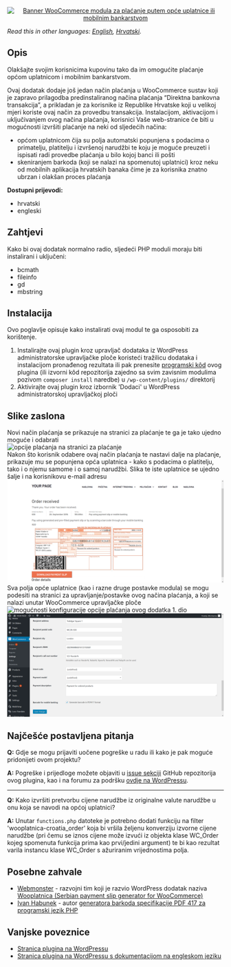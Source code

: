 <p align="center"><a href="https://wordpress.org/plugins/croatian-payment-slip-generator-for-woocommerce/"><img src="https://raw.githubusercontent.com/marlevak/Croatian-payment-slip-generator-for-WooCommerce/master/images/banner-1544x500.png" alt="Banner WooCommerce modula za plaćanje putem opće uplatnice ili mobilnim bankarstvom"></a></p>

*Read this in other languages: [English](README.md), [Hrvatski](README.hr.md).*

## Opis

Olakšajte svojim korisnicima kupovinu tako da im omogućite plaćanje općom uplatnicom i mobilnim bankarstvom.

Ovaj dodatak dodaje još jedan način plaćanja u WooCommerce sustav koji je zapravo prilagodba predinstaliranog načina plaćanja “Direktna bankovna transakcija”, a prikladan je za korisnike iz Republike Hrvatske koji u velikoj mjeri koriste ovaj način za provedbu transakcija.
Instalacijom, aktivacijom i uključivanjem ovog načina plaćanja, korisnici Vaše web-stranice će biti u mogućnosti izvršiti plaćanje na neki od sljedećih načina:

* općom uplatnicom čija su polja automatski popunjena s podacima o primatelju, platitelju i izvršenoj narudžbi te koju je moguće preuzeti i ispisati radi provedbe plaćanja u bilo kojoj banci ili pošti
* skeniranjem barkoda (koji se nalazi na spomenutoj uplatnici) kroz neku od mobilnih aplikacija hrvatskih banaka čime je za korisnika znatno ubrzan i olakšan proces plaćanja

**Dostupni prijevodi:**

* hrvatski
* engleski


## Zahtjevi
Kako bi ovaj dodatak normalno radio, sljedeći PHP moduli moraju biti instalirani i uključeni:
* bcmath
* fileinfo
* gd
* mbstring


## Instalacija

Ovo poglavlje opisuje kako instalirati ovaj modul te ga osposobiti za korištenje.


1. Instalirajte ovaj plugin kroz upravljač dodataka iz WordPress administratorske upravljačke ploče koristeći tražilicu dodataka i instalacijom pronađenog rezultata ili pak prenesite [programski kôd](https://github.com/marlevak/Croatian-payment-slip-generator-for-WooCommerce/releases/latest) ovog plugina (ili izvorni kôd repozitorija zajedno sa svim zavisnim modulima pozivom `composer install` naredbe) u `/wp-content/plugins/` direktorij
2. Aktivirajte ovaj plugin kroz izbornik 'Dodaci' u WordPress administratorskoj upravljačkoj ploči


## Slike zaslona

Novi način plaćanja se prikazuje na stranici za plaćanje te ga je tako ujedno moguće i odabrati<br/>
![opcije plaćanja na stranici za plaćanje](/images/screenshot-1.png)<br/>
Nakon što korisnik odabere ovaj način plaćanja te nastavi dalje na plaćanje, prikazuje mu se popunjena opća uplatnica - kako s podacima o platitelju, tako i o njemu samome i o samoj narudžbi. Slika te iste uplatnice se ujedno šalje i na korisnikovu e-mail adresu<br/>
![prikaz opće uplatnice s barkodom](/images/screenshot-2.png)<br/>
Sva polja opće uplatnice (kao i razne druge postavke modula) se mogu podesiti na stranici za upravljanje/postavke ovog načina plaćanja, a koji se nalazi unutar WooCommerce upravljačke ploče
![mogućnosti konfiguracije opcije plaćanja ovog dodatka 1. dio](/images/screenshot-3.png)<br/>
![mogućnosti konfiguracije opcije plaćanja ovog dodatka 2. dio](/images/screenshot-4.png)<br/>


## Najčešće postavljena pitanja

**Q:** Gdje se mogu prijaviti uočene pogreške u radu ili kako je pak moguće pridonijeti ovom projektu?

**A:** Pogreške i prijedloge možete objaviti u [issue sekciji](https://github.com/marlevak/croatian-payment-slip-generator-for-woocommerce/issues) GitHub repozitorija ovog plugina, kao i na forumu za podršku [ovdje na WordPressu](https://wordpress.org/support/plugin/croatian-payment-slip-generator-for-woocommerce).
___
**Q:** Kako izvršiti pretvorbu cijene narudžbe iz originalne valute narudžbe u onu koja se navodi na općoj uplatnici?

**A:** Unutar `functions.php` datoteke je potrebno dodati funkciju na filter 'wooplatnica-croatia_order' koja bi vršila željenu konverziju izvorne cijene narudžbe (pri čemu se iznos cijene može izvući iz objekta klase WC_Order kojeg spomenuta funkcija prima kao prvi/jedini argument) te bi kao rezultat varila instancu klase WC_Order s ažuriranim vrijednostima polja.

## Posebne zahvale

* [Webmonster](https://webmonster.rs/) - razvojni tim koji je razvio WordPress dodatak naziva [Wooplatnica (Serbian payment slip generator for WooCommerce)](https://wordpress.org/plugins/wooplatnica/)
* [Ivan Habunek](https://github.com/ihabunek) - autor [generatora barkoda specifikacije PDF 417 za programski jezik PHP](https://github.com/ihabunek/pdf417-php)

## Vanjske poveznice
* [Stranica plugina na WordPressu](https://hr.wordpress.org/plugins/croatian-payment-slip-generator-for-woocommerce/)
* [Stranica plugina na WordPressu s dokumentacijom na engleskom jeziku](https://wordpress.org/plugins/croatian-payment-slip-generator-for-woocommerce/)
